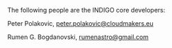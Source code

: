 The following people are the INDIGO core developers:

Peter Polakovic, peter.polakovic@cloudmakers.eu

Rumen G. Bogdanovski, rumenastro@gmail.com

